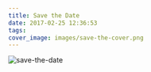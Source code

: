 ```yaml
---
title: Save the Date
date: 2017-02-25 12:36:53
tags:
cover_image: images/save-the-cover.png
---
```


![save-the-date](/images/save-the-date.gif)
